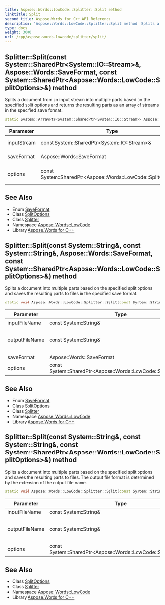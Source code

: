 ```yaml
---
title: Aspose::Words::LowCode::Splitter::Split method
linktitle: Split
second_title: Aspose.Words for C++ API Reference
description: 'Aspose::Words::LowCode::Splitter::Split method. Splits a document from an input stream into multiple parts based on the specified split options and returns the resulting parts as an array of streams in the specified save format in C++.'
type: docs
weight: 3000
url: /cpp/aspose.words.lowcode/splitter/split/
---
```

## Splitter::Split(const System::SharedPtr\<System::IO::Stream\>\&, Aspose::Words::SaveFormat, const System::SharedPtr\<Aspose::Words::LowCode::SplitOptions\>\&) method


Splits a document from an input stream into multiple parts based on the specified split options and returns the resulting parts as an array of streams in the specified save format.

```cpp
static System::ArrayPtr<System::SharedPtr<System::IO::Stream>> Aspose::Words::LowCode::Splitter::Split(const System::SharedPtr<System::IO::Stream> &inputStream, Aspose::Words::SaveFormat saveFormat, const System::SharedPtr<Aspose::Words::LowCode::SplitOptions> &options)
```


| Parameter | Type | Description |
| --- | --- | --- |
| inputStream | const System::SharedPtr\<System::IO::Stream\>\& | The input stream. |
| saveFormat | Aspose::Words::SaveFormat | The save format. |
| options | const System::SharedPtr\<Aspose::Words::LowCode::SplitOptions\>\& | [Document](../../../aspose.words/document/) split options. |

## See Also

* Enum [SaveFormat](../../../aspose.words/saveformat/)
* Class [SplitOptions](../../splitoptions/)
* Class [Splitter](../)
* Namespace [Aspose::Words::LowCode](../../)
* Library [Aspose.Words for C++](../../../)
## Splitter::Split(const System::String\&, const System::String\&, Aspose::Words::SaveFormat, const System::SharedPtr\<Aspose::Words::LowCode::SplitOptions\>\&) method


Splits a document into multiple parts based on the specified split options and saves the resulting parts to files in the specified save format.

```cpp
static void Aspose::Words::LowCode::Splitter::Split(const System::String &inputFileName, const System::String &outputFileName, Aspose::Words::SaveFormat saveFormat, const System::SharedPtr<Aspose::Words::LowCode::SplitOptions> &options)
```


| Parameter | Type | Description |
| --- | --- | --- |
| inputFileName | const System::String\& | The input file name. |
| outputFileName | const System::String\& | The output file name used to generate file name for document parts using rule "outputFile_partIndex.extension" |
| saveFormat | Aspose::Words::SaveFormat | The save format. |
| options | const System::SharedPtr\<Aspose::Words::LowCode::SplitOptions\>\& | [Document](../../../aspose.words/document/) split options. |

## See Also

* Enum [SaveFormat](../../../aspose.words/saveformat/)
* Class [SplitOptions](../../splitoptions/)
* Class [Splitter](../)
* Namespace [Aspose::Words::LowCode](../../)
* Library [Aspose.Words for C++](../../../)
## Splitter::Split(const System::String\&, const System::String\&, const System::SharedPtr\<Aspose::Words::LowCode::SplitOptions\>\&) method


Splits a document into multiple parts based on the specified split options and saves the resulting parts to files. The output file format is determined by the extension of the output file name.

```cpp
static void Aspose::Words::LowCode::Splitter::Split(const System::String &inputFileName, const System::String &outputFileName, const System::SharedPtr<Aspose::Words::LowCode::SplitOptions> &options)
```


| Parameter | Type | Description |
| --- | --- | --- |
| inputFileName | const System::String\& | The input file name. |
| outputFileName | const System::String\& | The output file name used to generate file name for document parts using rule "outputFile_partIndex.extension" |
| options | const System::SharedPtr\<Aspose::Words::LowCode::SplitOptions\>\& | [Document](../../../aspose.words/document/) split options. |

## See Also

* Class [SplitOptions](../../splitoptions/)
* Class [Splitter](../)
* Namespace [Aspose::Words::LowCode](../../)
* Library [Aspose.Words for C++](../../../)
